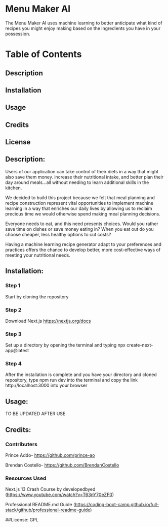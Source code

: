 # Menu Maker AI

The Menu Maker AI uses machine learning to better anticipate what kind of recipes you might enjoy making based on the ingredients you have in your possession.

# Table of Contents

## Description
## Installation
## Usage
## Credits
## License

## Description:

Users of our application can take control of their diets in a way that might also save them money. increase their nutritional intake, 
and better plan their day around meals...all without needing to learn additional skills in the kitchen. 

We decided to build this project because we felt that meal planning and recipe construction represent vital opportunities to implement machine 
learning in a way that enriches our daily lives by allowing us to reclaim precious time we would otherwise spend making meal planning decisions. 

Everyone needs to eat, and this need presents choices. Would you rather save time on dishes or save money eating in? When you eat out do you choose 
cheaper, less healthy options to cut costs? 

Having a machine learning recipe generator adapt to your preferences and practices offers the chance to develop better, more cost-effective ways of 
meeting your nutritional needs.


## Installation:

### Step 1
Start by cloning the repository

### Step 2
Download Next.js https://nextjs.org/docs

### Step 3
Set up a directory by opening the terminal and typing npx create-next-app@latest

### Step 4
After the installation is complete and you have your directory and cloned repository, type 
npm run dev into the terminal and copy the link http://localhost:3000 into your browser

## Usage:

TO BE UPDATED AFTER USE

## Credits:

### Contributers
Prince Addo- https://github.com/prince-ao

Brendan Costello- https://github.com/BrendanCostello

### Resources Used
Next.js 13 Crash Course by developedbyed (https://www.youtube.com/watch?v=T63nY70eZF0)

Professional README.md Guide (https://coding-boot-camp.github.io/full-stack/github/professional-readme-guide)

##License:
GPL
